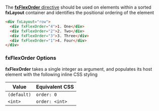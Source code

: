 The [**fxFlexOrder** directive][Order] should be used on elements within a sorted **fxLayout** container and identifies 
the positional ordering of the element

```html
<div fxLayout="row">
  <div fxFlexOrder="4">1. One</div>
  <div fxFlexOrder="2">2. Two</div>
  <div fxFlexOrder="3">3. Three</div>
  <div fxFlexOrder="1">4. Four</div>
</div>
```


### fxFlexOrder Options

**fxFlexOrder** takes a single integer as argument, and populates its host element with the following inline CSS styling

| Value | Equivalent CSS | 
| ----- | -------------- |
|  `(default)` | `order: 0`     |
|  `<int>`     | `order: <int>` |

[Order]: https://github.com/angular/flex-layout/blob/master/src/lib/flex/flex-order/flex-order.ts#41